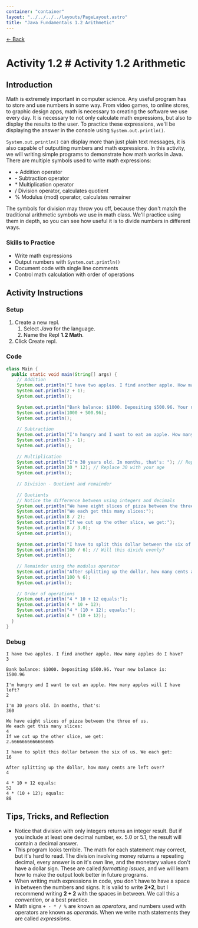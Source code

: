 ```yaml
---
container: "container"
layout: "../../../../layouts/PageLayout.astro"
title: "Java Fundamentals 1.2 Arithmetic"
---
```


[← Back](/courses/java-fundamentals/)

# Activity 1.2 # Activity 1.2 Arithmetic

## Introduction

Math is extremely important in computer science. Any useful program has to store and use numbers in some way. From video games, to online stores, to graphic design apps, math is necessary to creating the software we use every day. It is necessary to not only calculate math expressions, but also to display the results to the user. To practice these expressions, we'll be displaying the answer in the console using `System.out.println()`.

`System.out.println()` can display more than just plain text messages, it is also capable of outputting numbers and math expressions. In this activity, we will writing simple programs to demonstrate how math works in Java. There are multiple symbols used to write math expressions:

- \+ Addition operator
- \- Subtraction operator
- \* Multiplication operator
- / Division operator, calculates quotient
- % Modulus (mod) operator, calculates remainer

The symbols for division may throw you off, because they don't match the traditional arithmetic symbols we use in math class. We'll practice using them in depth, so you can see how useful it is to divide numbers in different ways.

### Skills to Practice

- Write math expressions
- Output numbers with `System.out.println()`
- Document code with single line comments
- Control math calculation with order of operations

## Activity Instructions

### Setup

1. Create a new repl.
   1. Select _Java_ for the language.
   2. Name the Repl **1.2 Math**.
2. Click Create repl.

### Code

```java
class Main {
  public static void main(String[] args) {
    // Addition
    System.out.println("I have two apples. I find another apple. How many apples do I have?");
    System.out.println(2 + 1);
    System.out.println();
    
    System.out.println("Bank balance: $1000. Depositing $500.96. Your new balance is:");
    System.out.println(1000 + 500.96);
    System.out.println();
    
    // Subtraction
    System.out.println("I'm hungry and I want to eat an apple. How many apples will I have left?");
    System.out.println(3 - 1);
    System.out.println();
    
    // Multiplication
    System.out.println("I'm 30 years old. In months, that's: "); // Replace 30 with your age
    System.out.println(30 * 12); // Replace 30 with your age
    System.out.println();
    
    // Division - Quotient and remainder
    
    // Quotients
    // Notice the difference between using integers and decimals
    System.out.println("We have eight slices of pizza between the three of us.");
    System.out.println("We each get this many slices:");
    System.out.println(8 / 2);
    System.out.println("If we cut up the other slice, we get:");
    System.out.println(8 / 3.0);
    System.out.println();
    
    System.out.println("I have to split this dollar between the six of us. We each get: ");
    System.out.println(100 / 6); // Will this divide evenly?
    System.out.println();
    
    // Remainder using the modulus operator
    System.out.println("After splitting up the dollar, how many cents are left over?");
    System.out.println(100 % 6);
    System.out.println();
    
    // Order of operations
    System.out.println("4 * 10 + 12 equals:");
    System.out.println(4 * 10 + 12);
    System.out.println("4 * (10 + 12); equals:");
    System.out.println(4 * (10 + 12));
  }
}
```

### Debug

```
I have two apples. I find another apple. How many apples do I have?
3

Bank balance: $1000. Depositing $500.96. Your new balance is:
1500.96

I'm hungry and I want to eat an apple. How many apples will I have left?
2

I'm 30 years old. In months, that's: 
360

We have eight slices of pizza between the three of us.
We each get this many slices:
4
If we cut up the other slice, we get:
2.6666666666666665

I have to split this dollar between the six of us. We each get: 
16

After splitting up the dollar, how many cents are left over?
4

4 * 10 + 12 equals:
52
4 * (10 + 12); equals:
88
```

## Tips, Tricks, and Reflection

- Notice that division with only integers returns an integer result. But if you include at least one decimal number, ex. 5.0 or 5.1, the result will contain a decimal answer.
- This program looks terrible. The math for each statement may correct, but it's hard to read. The division involving money returns a repeating decimal, every answer is on it's own line, and the monetary values don't have a dollar sign. These are called _formatting issues_, and we will learn how to make the output look better in future programs.
- When writing math expressions in code, you don't have to have a space in between the numbers and signs. It is valid to write **2+2**, but I recommend writing **2 + 2** with the spaces in between. We call this a _convention_, or a best practice.
- Math signs `+ - * / %` are known as _operators_, and numbers used with operators are known as _operands_. When we write math statements they are called _expressions_.

